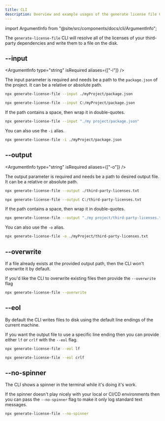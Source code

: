 ```yaml
---
title: CLI
description: Overview and example usages of the generate license file CLI
---
```


import ArgumentInfo from "@site/src/components/docs/cli/ArgumentInfo";

The `generate-license-file` CLI will resolve all of the licenses of your third-party dependencies and write them to a file on the disk.

## --input

<ArgumentInfo type="string" isRequired aliases={["-i"]} />

The input parameter is required and needs be a path to the `package.json` of the project. It can be a relative or absolute path.

```bash
npx generate-license-file --input ./myProject/package.json

npx generate-license-file --input C:/myProject/package.json
```

If the path contains a space, then wrap it in double-quotes.

```bash
npx generate-license-file --input "./my project/package.json"
```

You can also use the `-i` alias.

```bash
npx generate-license-file -i ./myProject/package.json
```

## --output

<ArgumentInfo type="string" isRequired aliases={["-o"]} />

The output parameter is required and needs be a path to desired output file. It can be a relative or absolute path.

```bash
npx generate-license-file --output ./third-party-licenses.txt

npx generate-license-file --output C:/third-party-licenses.txt
```

If the path contains a space, then wrap it in double-quotes.

```bash
npx generate-license-file --output "./my project/third-party-licenses.txt"
```

You can also use the `-o` alias.

```bash
npx generate-license-file -o ./myProject/third-party-licenses.txt
```

## --overwrite

<ArgumentInfo type="boolean" />

If a file already exists at the provided output path, then the CLI won't overwrite it by default.

If you'd like the CLI to overwrite existing files then provide the `--overwrite` flag

```bash
npx generate-license-file --overwrite
```

## --eol

<ArgumentInfo type="string" />

By default the CLI writes files to disk using the default line endings of the current machine.

If you want the output file to use a specific line ending then you can provide either `lf` or `crlf` with the `--eol` flag.

```bash
npx generate-license-file --eol lf

npx generate-license-file --eol crlf
```

## --no-spinner

<ArgumentInfo type="boolean" />

The CLI shows a spinner in the terminal while it's doing it's work.

If the spinner doesn't play nicely with your local or CI/CD environments then you can pass the `--no-spinner` flag to make it only log standard text messages.

```bash
npx generate-license-file --no-spinner
```
